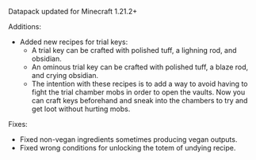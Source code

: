 
Datapack updated for Minecraft 1.21.2+

Additions:
- Added new recipes for trial keys:
	- A trial key can be crafted with polished tuff, a lighning rod, and obsidian.
	- An ominous trial key can be crafted with polished tuff, a blaze rod, and crying obsidian.
	- The intention with these recipes is to add a way to avoid having to fight the trial chamber mobs in order to open the vaults. Now you can craft keys beforehand and sneak into the chambers to try and get loot without hurting mobs.

Fixes:
- Fixed non-vegan ingredients sometimes producing vegan outputs.
- Fixed wrong conditions for unlocking the totem of undying recipe.

